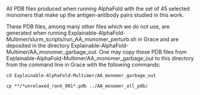 All PDB files produced when running AlphaFold with the set of 45 selected monomers that make up the antigen-antibody pairs studied in this work.

These PDB files, among many other files which we do not use, are generated when running Explainable-AlphaFold-Multimer/slurm_scripts/run_AA_monomer_perturb.sh in Grace and are deposited in the directory Explainable-AlphaFold-Multimer/AA_monomer_garbage_out. One may copy these PDB files from Explainable-AlphaFold-Multimer/AA_monomer_garbage_out to this directory from the command line in Grace with the following commands:

`cd Explainable-AlphaFold-Multimer/AA_monomer_garbage_out`

`cp **/*unrelaxed_rank_001*.pdb ../AA_monomer_all_pdb/`
